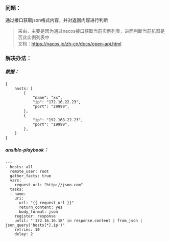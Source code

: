 ### 问题：
通过接口获取json格式内容，并对返回内容进行判断  

> 来由，主要是因为通过nacos接口获取当前实例列表，进而判断当前机器是否此实例列表中  
> 文档：https://nacos.io/zh-cn/docs/open-api.html  


### 解决办法：
##### 数据：
```
{
    hosts: [
        {
            "name": "xx",
            "ip": "172.16.22.23",
            "port": "29999",
        },
        {
            "ip": "192.168.22.23",
            "port": "19999",
        },
    ]
}
```
##### ansible-playbook：
```
---
- hosts: all
  remote_user: root
  gather_facts: true
  vars:
    request_url: "http://json.com"
  tasks:
  - name:
    uri:
      url: "{{ request_url }}"
      return_content: yes
      body_format: json
    register: response
    until: "'172.16.16.18' in response.content | from_json | json_query('hosts[*].ip')"
    retries: 10
    delay: 2
```
